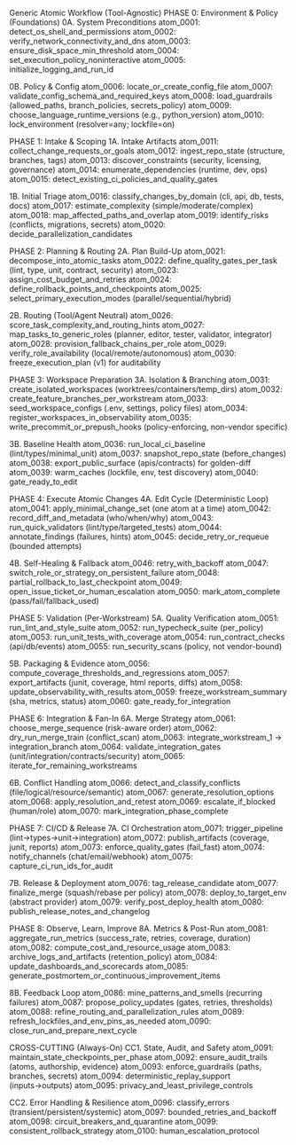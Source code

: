 Generic Atomic Workflow (Tool-Agnostic)
PHASE 0: Environment & Policy (Foundations)
0A. System Preconditions
atom_0001: detect_os_shell_and_permissions
atom_0002: verify_network_connectivity_and_dns
atom_0003: ensure_disk_space_min_threshold
atom_0004: set_execution_policy_noninteractive
atom_0005: initialize_logging_and_run_id

0B. Policy & Config
atom_0006: locate_or_create_config_file
atom_0007: validate_config_schema_and_required_keys
atom_0008: load_guardrails (allowed_paths, branch_policies, secrets_policy)
atom_0009: choose_language_runtime_versions (e.g., python_version)
atom_0010: lock_environment (resolver=any; lockfile=on)

PHASE 1: Intake & Scoping
1A. Intake Artifacts
atom_0011: collect_change_requests_or_goals
atom_0012: ingest_repo_state (structure, branches, tags)
atom_0013: discover_constraints (security, licensing, governance)
atom_0014: enumerate_dependencies (runtime, dev, ops)
atom_0015: detect_existing_ci_policies_and_quality_gates

1B. Initial Triage
atom_0016: classify_changes_by_domain (cli, api, db, tests, docs)
atom_0017: estimate_complexity (simple/moderate/complex)
atom_0018: map_affected_paths_and_overlap
atom_0019: identify_risks (conflicts, migrations, secrets)
atom_0020: decide_parallelization_candidates

PHASE 2: Planning & Routing
2A. Plan Build-Up
atom_0021: decompose_into_atomic_tasks
atom_0022: define_quality_gates_per_task (lint, type, unit, contract, security)
atom_0023: assign_cost_budget_and_retries
atom_0024: define_rollback_points_and_checkpoints
atom_0025: select_primary_execution_modes (parallel/sequential/hybrid)

2B. Routing (Tool/Agent Neutral)
atom_0026: score_task_complexity_and_routing_hints
atom_0027: map_tasks_to_generic_roles (planner, editor, tester, validator, integrator)
atom_0028: provision_fallback_chains_per_role
atom_0029: verify_role_availability (local/remote/autonomous)
atom_0030: freeze_execution_plan (v1) for auditability

PHASE 3: Workspace Preparation
3A. Isolation & Branching
atom_0031: create_isolated_workspaces (worktrees/containers/temp_dirs)
atom_0032: create_feature_branches_per_workstream
atom_0033: seed_workspace_configs (.env, settings, policy files)
atom_0034: register_workspaces_in_observability
atom_0035: write_precommit_or_prepush_hooks (policy-enforcing, non-vendor specific)

3B. Baseline Health
atom_0036: run_local_ci_baseline (lint/types/minimal_unit)
atom_0037: snapshot_repo_state (before_changes)
atom_0038: export_public_surface (apis/contracts) for golden-diff
atom_0039: warm_caches (lockfile, env, test discovery)
atom_0040: gate_ready_to_edit

PHASE 4: Execute Atomic Changes
4A. Edit Cycle (Deterministic Loop)
atom_0041: apply_minimal_change_set (one atom at a time)
atom_0042: record_diff_and_metadata (who/when/why)
atom_0043: run_quick_validators (lint/type/targeted_tests)
atom_0044: annotate_findings (failures, hints)
atom_0045: decide_retry_or_requeue (bounded attempts)

4B. Self-Healing & Fallback
atom_0046: retry_with_backoff
atom_0047: switch_role_or_strategy_on_persistent_failure
atom_0048: partial_rollback_to_last_checkpoint
atom_0049: open_issue_ticket_or_human_escalation
atom_0050: mark_atom_complete (pass/fail/fallback_used)

PHASE 5: Validation (Per-Workstream)
5A. Quality Verification
atom_0051: run_lint_and_style_suite
atom_0052: run_typecheck_suite (per_policy)
atom_0053: run_unit_tests_with_coverage
atom_0054: run_contract_checks (api/db/events)
atom_0055: run_security_scans (policy, not vendor-bound)

5B. Packaging & Evidence
atom_0056: compute_coverage_thresholds_and_regressions
atom_0057: export_artifacts (junit, coverage, html reports, diffs)
atom_0058: update_observability_with_results
atom_0059: freeze_workstream_summary (sha, metrics, status)
atom_0060: gate_ready_for_integration

PHASE 6: Integration & Fan-In
6A. Merge Strategy
atom_0061: choose_merge_sequence (risk-aware order)
atom_0062: dry_run_merge_train (conflict_scan)
atom_0063: integrate_workstream_1 → integration_branch
atom_0064: validate_integration_gates (unit/integration/contracts/security)
atom_0065: iterate_for_remaining_workstreams

6B. Conflict Handling
atom_0066: detect_and_classify_conflicts (file/logical/resource/semantic)
atom_0067: generate_resolution_options
atom_0068: apply_resolution_and_retest
atom_0069: escalate_if_blocked (human/role)
atom_0070: mark_integration_phase_complete

PHASE 7: CI/CD & Release
7A. CI Orchestration
atom_0071: trigger_pipeline (lint→types→unit→integration)
atom_0072: publish_artifacts (coverage, junit, reports)
atom_0073: enforce_quality_gates (fail_fast)
atom_0074: notify_channels (chat/email/webhook)
atom_0075: capture_ci_run_ids_for_audit

7B. Release & Deployment
atom_0076: tag_release_candidate
atom_0077: finalize_merge (squash/rebase per policy)
atom_0078: deploy_to_target_env (abstract provider)
atom_0079: verify_post_deploy_health
atom_0080: publish_release_notes_and_changelog

PHASE 8: Observe, Learn, Improve
8A. Metrics & Post-Run
atom_0081: aggregate_run_metrics (success_rate, retries, coverage, duration)
atom_0082: compute_cost_and_resource_usage
atom_0083: archive_logs_and_artifacts (retention_policy)
atom_0084: update_dashboards_and_scorecards
atom_0085: generate_postmortem_or_continuous_improvement_items

8B. Feedback Loop
atom_0086: mine_patterns_and_smells (recurring failures)
atom_0087: propose_policy_updates (gates, retries, thresholds)
atom_0088: refine_routing_and_parallelization_rules
atom_0089: refresh_lockfiles_and_env_pins_as_needed
atom_0090: close_run_and_prepare_next_cycle

CROSS-CUTTING (Always-On)
CC1. State, Audit, and Safety
atom_0091: maintain_state_checkpoints_per_phase
atom_0092: ensure_audit_trails (atoms, authorship, evidence)
atom_0093: enforce_guardrails (paths, branches, secrets)
atom_0094: deterministic_replay_support (inputs→outputs)
atom_0095: privacy_and_least_privilege_controls

CC2. Error Handling & Resilience
atom_0096: classify_errors (transient/persistent/systemic)
atom_0097: bounded_retries_and_backoff
atom_0098: circuit_breakers_and_quarantine
atom_0099: consistent_rollback_strategy
atom_0100: human_escalation_protocol